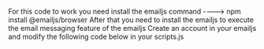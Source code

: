 For this code to work you need install the emailjs command
----> npm install @emailjs/browser 
After that you need to install the emailjs to execute the email messaging feature of the emailjs 
Create an account in your emailjs
and modify the following code below in your scripts.js
